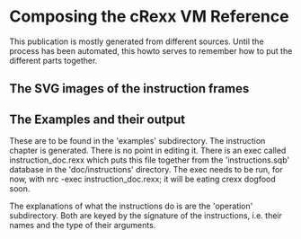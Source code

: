 # Composing the cRexx VM Reference 

This publication is mostly generated from different sources. Until the process has been automated, this howto serves to remember how to put the different parts together.

## The SVG images of the instruction frames

## The Examples and their output

These are to be found in the 'examples' subdirectory. The instruction chapter is generated. There is no point in editing it. There is an exec called instruction_doc.rexx which puts this file together from the 'instructions.sqb' database in the 'doc/instructions' directory. The exec needs to be run, for now, with nrc -exec instruction_doc.rexx; it will be eating crexx dogfood soon.

The explanations of what the instructions do is are the 'operation' subdirectory. Both are keyed by the signature of the instructions, i.e. their names and the type of their arguments.

